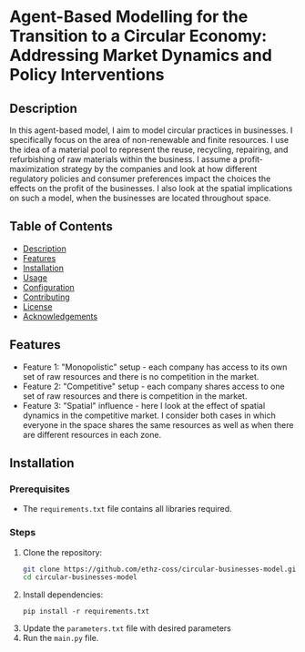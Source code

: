 

# Agent-Based Modelling for the Transition to a Circular Economy: Addressing Market Dynamics and Policy Interventions

## Description

In this agent-based model, I aim to model circular practices in businesses. I specifically focus on the area of non-renewable and finite resources. I use the idea of a material pool to represent the reuse, recycling, repairing, and refurbishing of raw materials within the business. I assume a profit-maximization strategy by the companies and look at how different regulatory policies and consumer preferences impact the choices the effects on the profit of the businesses. I also look at the spatial implications on such a model, when the businesses are located throughout space. 

## Table of Contents

- [Description](#description)
- [Features](#features)
- [Installation](#installation)
- [Usage](#usage)
- [Configuration](#configuration)
- [Contributing](#contributing)
- [License](#license)
- [Acknowledgements](#acknowledgements)

## Features

- Feature 1: "Monopolistic" setup - each company has access to its own set of raw resources and there is no competition in the market.
- Feature 2: "Competitive" setup - each company shares access to one set of raw resources and there is competition in the market.
- Feature 3: "Spatial" influence - here I look at the effect of spatial dynamics in the competitive market. I consider both cases in which everyone in the space shares the same resources as well as when there are different resources in each zone.

## Installation

### Prerequisites

- The `requirements.txt` file contains all libraries required.

### Steps

1. Clone the repository:
   ```bash
   git clone https://github.com/ethz-coss/circular-businesses-model.git
   cd circular-businesses-model
   ```
2. Install dependencies:
   ```
   pip install -r requirements.txt
   ```
3. Update the `parameters.txt` file with desired parameters
4. Run the `main.py` file.
